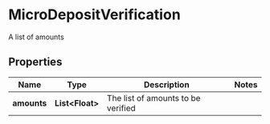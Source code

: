 

# MicroDepositVerification

A list of amounts

## Properties

| Name | Type | Description | Notes |
|------------ | ------------- | ------------- | -------------|
|**amounts** | **List&lt;Float&gt;** | The list of amounts to be verified |  |



